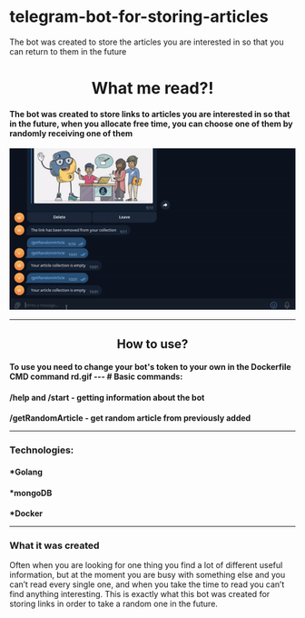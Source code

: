 # telegram-bot-for-storing-articles
The bot was created to store the articles you are interested in so that you can return to them in the future
<h1 align="center">What me read?!</h1>
<h4 align="center>Try out the bot<h4>
https://t.me/WhatMeReadbot</h4>

---

#### The bot was created to store links to articles you are interested in so that in the future, when you allocate free time, you can choose one of them by randomly receiving one of them
![image](https://github.com/virus242/telegram-bot-for-storing-articles/blob/main/rd.gif)

---
<h2 align="center">How to use?</h2>
<h4>To use you need to change your bot's token to your own in the Dockerfile CMD command
rd.gif
---
# Basic commands:
<h4>/help and /start - getting information about the bot

<h4>/getRandomArticle - get random article from previously added
  
---
 <h3>Technologies:
      <h4>*Golang
      <h4>*mongoDB
      <h4>*Docker
   
---
  <h3>What it was created</h3>
Often when you are looking for one thing you find a lot of different useful information, but at the moment you are busy with something else and you can’t read every single one, and when you take the time to read you can’t find anything interesting. This is exactly what this bot was created for storing links in order to take a random one in the future.
